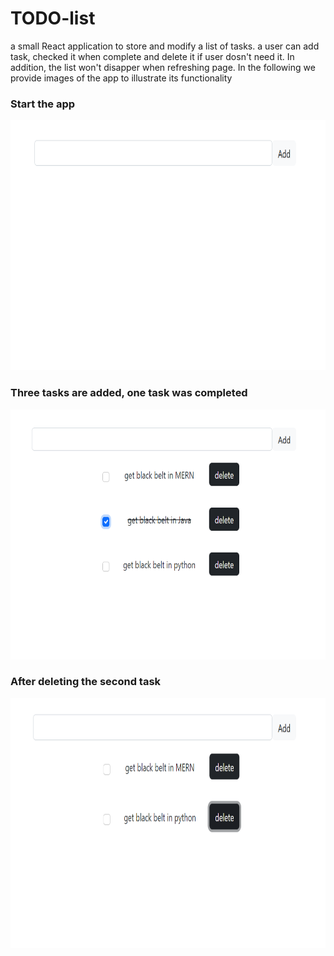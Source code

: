 # TODO-list
a small React application to store and modify a list of tasks. a user can add task, checked it when complete and delete it if user dosn't need it. In addition, the list won't disapper when refreshing page. In the following we provide images of the app to illustrate its functionality 


### Start the app 
<img src="todo1.png" height=400px>

### Three tasks are added, one task was completed 
<img src="todo2.png" height=400px>

### After deleting the second task
<img src="todo3.png" height=400px>

